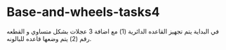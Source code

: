 # Base-and-wheels-tasks4
في البداية يتم تجهيز القاعده الدائرية (1) مع اضافة 3 عجلات بشكل متساوي و القطعه رقم (2) يتم وضعها قاعده للبالونه.
